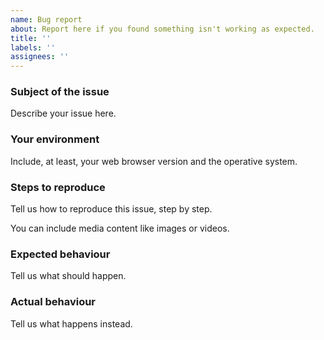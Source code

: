 ```yaml
---
name: Bug report
about: Report here if you found something isn't working as expected.
title: ''
labels: ''
assignees: ''
---
```


### Subject of the issue

Describe your issue here.

### Your environment

Include, at least, your web browser version and the operative system.

### Steps to reproduce

Tell us how to reproduce this issue, step by step.

You can include media content like images or videos.

### Expected behaviour

Tell us what should happen.

### Actual behaviour

Tell us what happens instead.
